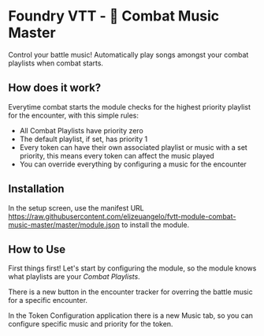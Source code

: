 # Foundry VTT - 🎹 Combat Music Master

Control your battle music! Automatically play songs amongst your combat playlists when combat starts.

## How does it work?

Everytime combat starts the module checks for the highest priority playlist for the encounter, with this simple rules:

-   All Combat Playlists have priority zero
-   The default playlist, if set, has priority 1
-   Every token can have their own associated playlist or music with a set priority, this means every token can affect the music played
-   You can override everything by configuring a music for the encounter

## Installation

In the setup screen, use the manifest URL https://raw.githubusercontent.com/elizeuangelo/fvtt-module-combat-music-master/master/module.json to install the module.

## How to Use

First things first! Let's start by configuring the module, so the module knows what playlists are your _Combat Playlists_.

There is a new button in the encounter tracker for overring the battle music for a specific encounter.

In the Token Configuration application there is a new Music tab, so you can configure specific music and priority for the token.
